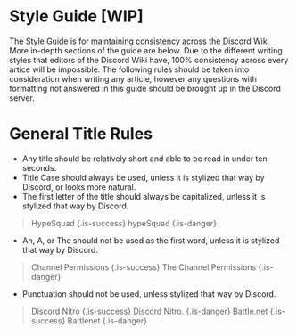 <!-- TITLE: Style Guide -->
<!-- SUBTITLE: Style guide for consistency across the Discord Wiki. -->

# Style Guide [WIP]
The Style Guide is for maintaining consistency across the Discord Wik. More in-depth sections of the guide are below. Due to the different writing styles that editors of the Discord Wiki have, 100% consistency across every artice will be impossible. The following rules should be taken into consideration when writing any article, however any questions with formatting not answered in this guide should be brought up in the Discord server. 

# General Title Rules
* Any title should be relatively short and able to be read in under ten seconds. 
* Title Case should always be used, unless it is stylized that way by Discord, or looks more natural.
* The first letter of the title should always be capitalized, unless it is stylized that way by Discord. 
> HypeSquad
{.is-success}
> hypeSquad
{.is-danger}
* An, A, or The should not be used as the first word, unless it is stylized that way by Discord.
> Channel Permissions
{.is-success}
> The Channel Permissions
{.is-danger}
* Punctuation should not be used, unless stylized that way by Discord.
> Discord Nitro
{.is-success}
> Discord Nitro.
{.is-danger}
> Battle.net 
{.is-success}
> Battlenet
{.is-danger}